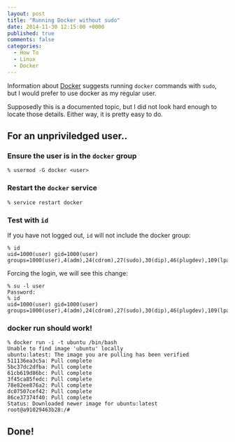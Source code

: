 ```yaml
---
layout: post
title: "Running Docker without sudo"
date: 2014-11-30 12:15:00 +0000
published: true
comments: false
categories:
  - How To
  - Linux
  - Docker
---
```


Information about [Docker](http://docker.io) suggests running `docker` commands with `sudo`, but I would prefer to use docker as my regular user.

Supposedly this is a documented topic, but I did not look hard enough to locate those details. Either way, it is pretty easy to do.


## For an unpriviledged user..

### Ensure the user is in the `docker` group

    % usermod -G docker <user>


### Restart the `docker` service

    % service restart docker


### Test with `id`

If you have not logged out, `id` will not include the docker group:

    % id
    uid=1000(user) gid=1000(user) groups=1000(user),4(adm),24(cdrom),27(sudo),30(dip),46(plugdev),109(lpadmin),124(sambashare)


Forcing the login, we will see this change:

    % su -l user
    Password: 
    % id
    uid=1000(user) gid=1000(user) groups=1000(user),4(adm),24(cdrom),27(sudo),30(dip),46(plugdev),109(lpadmin),124(sambashare),999(docker)


### docker run should work!

    % docker run -i -t ubuntu /bin/bash
    Unable to find image 'ubuntu' locally
    ubuntu:latest: The image you are pulling has been verified
    511136ea3c5a: Pull complete 
    5bc37dc2dfba: Pull complete 
    61cb619d86bc: Pull complete 
    3f45ca85fedc: Pull complete 
    78e82ee876a2: Pull complete 
    dc07507cef42: Pull complete 
    86ce37374f40: Pull complete 
    Status: Downloaded newer image for ubuntu:latest
    root@a91029463b28:/# 


## Done!
